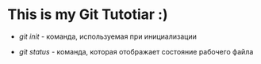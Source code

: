 # This is my Git Tutotiar :)

* *git init* - команда, используемая при инициализации

* *git status* - команда, которая отображает состояние рабочего файла